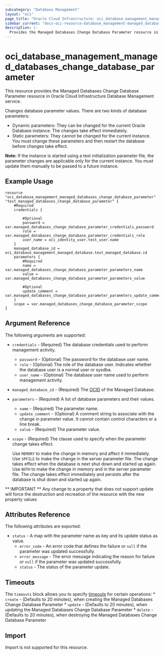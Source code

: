```yaml
---
subcategory: "Database Management"
layout: "oci"
page_title: "Oracle Cloud Infrastructure: oci_database_management_managed_databases_change_database_parameter"
sidebar_current: "docs-oci-resource-database_management-managed_databases_change_database_parameter"
description: |-
  Provides the Managed Databases Change Database Parameter resource in Oracle Cloud Infrastructure Database Management service
---
```


# oci_database_management_managed_databases_change_database_parameter
This resource provides the Managed Databases Change Database Parameter resource in Oracle Cloud Infrastructure Database Management service.

Changes database parameter values. There are two kinds of database
parameters:

- Dynamic parameters: They can be changed for the current Oracle
Database instance. The changes take effect immediately.
- Static parameters: They cannot be changed for the current instance.
You must change these parameters and then restart the database before
changes take effect.

**Note:** If the instance is started using a text initialization
parameter file, the parameter changes are applicable only for the
current instance. You must update them manually to be passed to
a future instance.


## Example Usage

```hcl
resource "oci_database_management_managed_databases_change_database_parameter" "test_managed_databases_change_database_parameter" {
	#Required
	credentials {

		#Optional
		password = var.managed_databases_change_database_parameter_credentials_password
		role = var.managed_databases_change_database_parameter_credentials_role
		user_name = oci_identity_user.test_user.name
	}
	managed_database_id = oci_database_management_managed_database.test_managed_database.id
	parameters {
		#Required
		name = var.managed_databases_change_database_parameter_parameters_name
		value = var.managed_databases_change_database_parameter_parameters_value

		#Optional
		update_comment = var.managed_databases_change_database_parameter_parameters_update_comment
	}
	scope = var.managed_databases_change_database_parameter_scope
}
```

## Argument Reference

The following arguments are supported:

* `credentials` - (Required) The database credentials used to perform management activity.
	* `password` - (Optional) The password for the database user name. 
	* `role` - (Optional) The role of the database user. Indicates whether the database user is a normal user or sysdba.
	* `user_name` - (Optional) The database user name used to perform management activity. 
* `managed_database_id` - (Required) The [OCID](https://docs.cloud.oracle.com/iaas/Content/General/Concepts/identifiers.htm) of the Managed Database.
* `parameters` - (Required) A list of database parameters and their values.
	* `name` - (Required) The parameter name.
	* `update_comment` - (Optional) A comment string to associate with the change in parameter value. It cannot contain control characters or a line break. 
	* `value` - (Required) The parameter value.
* `scope` - (Required) The clause used to specify when the parameter change takes effect.

	Use `MEMORY` to make the change in memory and affect it immediately. Use `SPFILE` to make the change in the server parameter file. The change takes effect when the database is next shut down and started up again. Use `BOTH` to make the change in memory and in the server parameter file. The change takes effect immediately and persists after the database is shut down and started up again. 


** IMPORTANT **
Any change to a property that does not support update will force the destruction and recreation of the resource with the new property values

## Attributes Reference

The following attributes are exported:

* `status` - A map with the parameter name as key and its update status as value. 
	* `error_code` - An error code that defines the failure or `null` if the parameter was updated successfully. 
	* `error_message` - The error message indicating the reason for failure or `null` if the parameter was updated successfully. 
	* `status` - The status of the parameter update.

## Timeouts

The `timeouts` block allows you to specify [timeouts](https://registry.terraform.io/providers/hashicorp/oci/latest/docs/guides/changing_timeouts) for certain operations:
	* `create` - (Defaults to 20 minutes), when creating the Managed Databases Change Database Parameter
	* `update` - (Defaults to 20 minutes), when updating the Managed Databases Change Database Parameter
	* `delete` - (Defaults to 20 minutes), when destroying the Managed Databases Change Database Parameter


## Import

Import is not supported for this resource.

